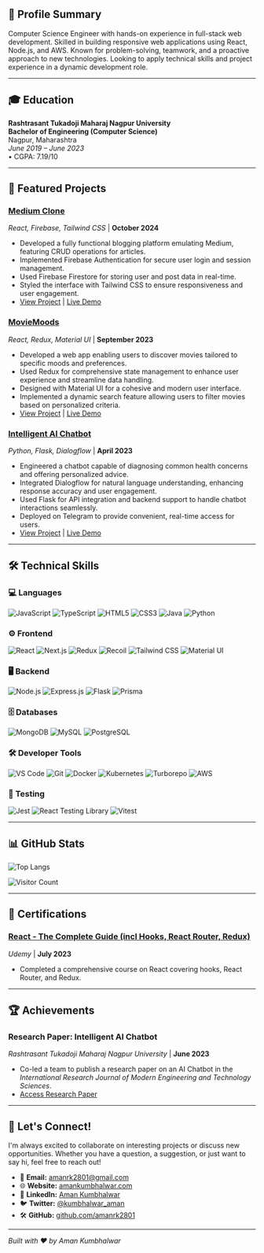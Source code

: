 ## 🌟 Profile Summary

Computer Science Engineer with hands-on experience in full-stack web development. Skilled in building responsive web applications using React, Node.js, and AWS. Known for problem-solving, teamwork, and a proactive approach to new technologies. Looking to apply technical skills and project experience in a dynamic development role.

---

## 🎓 Education

**Rashtrasant Tukadoji Maharaj Nagpur University**  
**Bachelor of Engineering (Computer Science)**  
Nagpur, Maharashtra  
*June 2019 – June 2023*  
• CGPA: 7.19/10

---

## 🚀 Featured Projects

### [Medium Clone](https://github.com/amanrk2801/medium-clone)
*React, Firebase, Tailwind CSS* | **October 2024**

- Developed a fully functional blogging platform emulating Medium, featuring CRUD operations for articles.
- Implemented Firebase Authentication for secure user login and session management.
- Used Firebase Firestore for storing user and post data in real-time.
- Styled the interface with Tailwind CSS to ensure responsiveness and user engagement.
- [View Project](https://github.com/amanrk2801/medium-clone) | [Live Demo](https://medium-clone-demo.com)

### [MovieMoods](https://github.com/amanrk2801/moviemoods)
*React, Redux, Material UI* | **September 2023**

- Developed a web app enabling users to discover movies tailored to specific moods and preferences.
- Used Redux for comprehensive state management to enhance user experience and streamline data handling.
- Designed with Material UI for a cohesive and modern user interface.
- Implemented a dynamic search feature allowing users to filter movies based on personalized criteria.
- [View Project](https://github.com/amanrk2801/moviemoods) | [Live Demo](https://moviemoods-demo.com)

### [Intelligent AI Chatbot](https://github.com/amanrk2801/intelligent-ai-chatbot)
*Python, Flask, Dialogflow* | **April 2023**

- Engineered a chatbot capable of diagnosing common health concerns and offering personalized advice.
- Integrated Dialogflow for natural language understanding, enhancing response accuracy and user engagement.
- Used Flask for API integration and backend support to handle chatbot interactions seamlessly.
- Deployed on Telegram to provide convenient, real-time access for users.
- [View Project](https://github.com/amanrk2801/intelligent-ai-chatbot) | [Live Demo](https://t.me/your-chatbot-link)

---

## 🛠️ Technical Skills

### 💻 Languages
![JavaScript](https://img.shields.io/badge/-JavaScript-F7DF1E?style=flat-square&logo=javascript&logoColor=black)
![TypeScript](https://img.shields.io/badge/-TypeScript-007ACC?style=flat-square&logo=typescript&logoColor=white)
![HTML5](https://img.shields.io/badge/-HTML5-E34F26?style=flat-square&logo=html5&logoColor=white)
![CSS3](https://img.shields.io/badge/-CSS3-1572B6?style=flat-square&logo=css3&logoColor=white)
![Java](https://img.shields.io/badge/-Java-007396?style=flat-square&logo=java&logoColor=white)
![Python](https://img.shields.io/badge/-Python-3776AB?style=flat-square&logo=python&logoColor=white)

### ⚙️ Frontend
![React](https://img.shields.io/badge/-React-61DAFB?style=flat-square&logo=react&logoColor=black)
![Next.js](https://img.shields.io/badge/-Next.js-000000?style=flat-square&logo=next.js&logoColor=white)
![Redux](https://img.shields.io/badge/-Redux-764ABC?style=flat-square&logo=redux&logoColor=white)
![Recoil](https://img.shields.io/badge/-Recoil-3075C6?style=flat-square&logo=recoil&logoColor=white)
![Tailwind CSS](https://img.shields.io/badge/-Tailwind%20CSS-38B2AC?style=flat-square&logo=tailwind-css&logoColor=white)
![Material UI](https://img.shields.io/badge/-Material%20UI-0081CB?style=flat-square&logo=material-ui&logoColor=white)

### 🖥️ Backend
![Node.js](https://img.shields.io/badge/-Node.js-339933?style=flat-square&logo=node.js&logoColor=white)
![Express.js](https://img.shields.io/badge/-Express.js-000000?style=flat-square&logo=express&logoColor=white)
![Flask](https://img.shields.io/badge/-Flask-000000?style=flat-square&logo=flask&logoColor=white)
![Prisma](https://img.shields.io/badge/-Prisma-2D3748?style=flat-square&logo=prisma&logoColor=white)

### 🗄️ Databases
![MongoDB](https://img.shields.io/badge/-MongoDB-47A248?style=flat-square&logo=mongodb&logoColor=white)
![MySQL](https://img.shields.io/badge/-MySQL-4479A1?style=flat-square&logo=mysql&logoColor=white)
![PostgreSQL](https://img.shields.io/badge/-PostgreSQL-336791?style=flat-square&logo=postgresql&logoColor=white)

### 🛠️ Developer Tools
![VS Code](https://img.shields.io/badge/-VS%20Code-007ACC?style=flat-square&logo=visual-studio-code&logoColor=white)
![Git](https://img.shields.io/badge/-Git-F05032?style=flat-square&logo=git&logoColor=white)
![Docker](https://img.shields.io/badge/-Docker-2496ED?style=flat-square&logo=docker&logoColor=white)
![Kubernetes](https://img.shields.io/badge/-Kubernetes-326CE5?style=flat-square&logo=kubernetes&logoColor=white)
![Turborepo](https://img.shields.io/badge/-Turborepo-282C34?style=flat-square&logo=turborepo&logoColor=white)
![AWS](https://img.shields.io/badge/-AWS-FF9900?style=flat-square&logo=amazon-aws&logoColor=white)

### 🧪 Testing
![Jest](https://img.shields.io/badge/-Jest-C21325?style=flat-square&logo=jest&logoColor=white)
![React Testing Library](https://img.shields.io/badge/-React%20Testing%20Library-20232A?style=flat-square&logo=testing-library&logoColor=white)
![Vitest](https://img.shields.io/badge/-Vitest-6E4C13?style=flat-square&logo=vitest&logoColor=white)

---

## 📊 GitHub Stats

![Top Langs](https://github-readme-stats.vercel.app/api/top-langs/?username=amanrk2801&layout=compact&theme=radical)

<!-- Visitor Counter -->
![Visitor Count](https://profile-counter.glitch.me/amanrk2801/count.svg)

---

## 📜 Certifications

### [React - The Complete Guide (incl Hooks, React Router, Redux)](https://www.udemy.com/certificate/your-certificate-link)
*Udemy* | **July 2023**

- Completed a comprehensive course on React covering hooks, React Router, and Redux.

---

## 🏆 Achievements

### **Research Paper: Intelligent AI Chatbot**
*Rashtrasant Tukadoji Maharaj Nagpur University* | **June 2023**

- Co-led a team to publish a research paper on an AI Chatbot in the *International Research Journal of Modern Engineering and Technology Sciences*.
- [Access Research Paper](https://link-to-your-research-paper.com)

---

## 🤝 Let's Connect!

I'm always excited to collaborate on interesting projects or discuss new opportunities. Whether you have a question, a suggestion, or just want to say hi, feel free to reach out!

- 📧 **Email:** [amanrk2801@gmail.com](mailto:amanrk2801@gmail.com)
- 🌐 **Website:** [amankumbhalwar.com](https://amankumbhalwar.com/)
- 💼 **LinkedIn:** [Aman Kumbhalwar](https://www.linkedin.com/in/amanrk2801/)
- 🐦 **Twitter:** [@kumbhalwar_aman](https://twitter.com/kumbhalwar_aman)
- 🛠️ **GitHub:** [github.com/amanrk2801](https://github.com/amanrk2801)

---

<!-- Footer -->
*Built with ❤️ by Aman Kumbhalwar*

